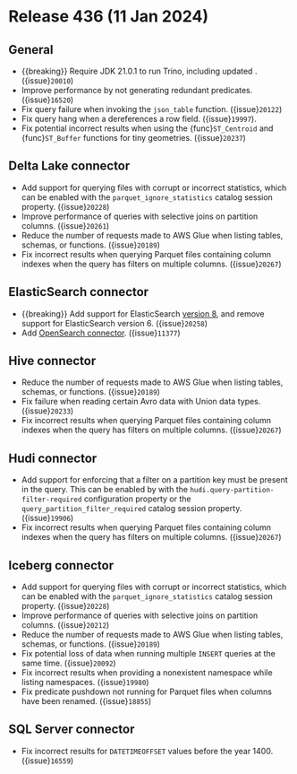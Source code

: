 # Release 436 (11 Jan 2024)

## General

* {{breaking}} Require JDK 21.0.1 to run Trino, including updated
  [](jvm-config). ({issue}`20010`)
* Improve performance by not generating redundant predicates. ({issue}`16520`)
* Fix query failure when invoking the `json_table` function. ({issue}`20122`)
* Fix query hang when a [](/udf/sql) dereferences a row field. ({issue}`19997`).
* Fix potential incorrect results when using the {func}`ST_Centroid` and
  {func}`ST_Buffer` functions for tiny geometries. ({issue}`20237`)

## Delta Lake connector

* Add support for querying files with corrupt or incorrect statistics, which can
  be enabled with the `parquet_ignore_statistics` catalog session property. ({issue}`20228`)
* Improve performance of queries with selective joins on partition columns. ({issue}`20261`)
* Reduce the number of requests made to AWS Glue when listing tables, schemas,
  or functions. ({issue}`20189`)
* Fix incorrect results when querying Parquet files containing column indexes
  when the query has filters on multiple columns. ({issue}`20267`)

## ElasticSearch connector

* {{breaking}} Add support for ElasticSearch
  [version 8](https://www.elastic.co/guide/en/elasticsearch/reference/current/es-release-notes.html),
  and remove support for ElasticSearch version 6. ({issue}`20258`)
* Add [OpenSearch connector](/connector/opensearch). ({issue}`11377`)

## Hive connector

* Reduce the number of requests made to AWS Glue when listing tables, schemas,
  or functions. ({issue}`20189`)
* Fix failure when reading certain Avro data with Union data types. ({issue}`20233`)
* Fix incorrect results when querying Parquet files containing column indexes
  when the query has filters on multiple columns. ({issue}`20267`)

## Hudi connector

* Add support for enforcing that a filter on a partition key must be present in
  the query. This can be enabled by with the
  ``hudi.query-partition-filter-required`` configuration property or the
  ``query_partition_filter_required`` catalog session property. ({issue}`19906`)
* Fix incorrect results when querying Parquet files containing column indexes
  when the query has filters on multiple columns. ({issue}`20267`)

## Iceberg connector

* Add support for querying files with corrupt or incorrect statistics, which can
  be enabled with the `parquet_ignore_statistics` catalog session property. ({issue}`20228`)
* Improve performance of queries with selective joins on partition columns. ({issue}`20212`)
* Reduce the number of requests made to AWS Glue when listing tables, schemas,
  or functions. ({issue}`20189`)
* Fix potential loss of data when running multiple `INSERT` queries at the same
  time. ({issue}`20092`)
* Fix incorrect results when providing a nonexistent namespace while listing
  namespaces. ({issue}`19980`)
* Fix predicate pushdown not running for Parquet files when columns have been
  renamed. ({issue}`18855`)

## SQL Server connector

* Fix incorrect results for `DATETIMEOFFSET` values before the year 1400. ({issue}`16559`)
